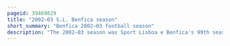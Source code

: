 ```yaml
---
pageid: 39469829
title: "2002–03 S.L. Benfica season"
short_summary: "Benfica 2002–03 football season"
description: "The 2002–03 season was Sport Lisboa e Benfica's 99th season in existence and the club's 69th consecutive season in the top flight of Portuguese football. During the Season between 1 July 2002 and 30 June 2003 Benfica competed in the Primeira Liga and the Taa de Portugal."
---
```

